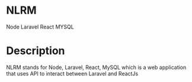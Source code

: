 # NLRM
Node Laravel React MYSQL

# Description
NLRM stands for Node, Laravel, React, MySQL which is a web application that uses API to interact between Laravel and ReactJs
